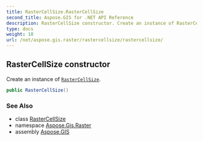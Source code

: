 ```yaml
---
title: RasterCellSize.RasterCellSize
second_title: Aspose.GIS for .NET API Reference
description: RasterCellSize constructor. Create an instance of RasterCellSize
type: docs
weight: 10
url: /net/aspose.gis.raster/rastercellsize/rastercellsize/
---
```

## RasterCellSize constructor

Create an instance of [`RasterCellSize`](../).

```csharp
public RasterCellSize()
```

### See Also

* class [RasterCellSize](../)
* namespace [Aspose.Gis.Raster](../../rastercellsize/)
* assembly [Aspose.GIS](../../../)


